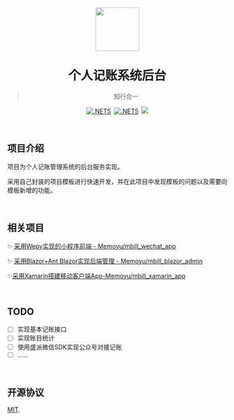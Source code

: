 <h1  align="center">
    <a href="http://memoyu.cn/">
        <img width="100" height="100" src="https://github.com/Memoyu/Memoyu.Core/blob/master/doc/images/memoyu.png">
    </a>
    </br>
    </br>
     <span  align="center">
 	 	个人记账系统后台
     </span>
</h1>
<div align="center">

> 知行合一

[![.NET5](https://img.shields.io/badge/.NET5.0.0-3963bc.svg)](https://dotnet.microsoft.com/download)&ensp;[![.NET5](https://img.shields.io/badge/Memoyu.Core-.NET5-red)](https://github.com/Memoyu/Memoyu.Core)&ensp;[![](https://img.shields.io/badge/license-MIT-3963bc.svg)](LICENSE)
</div>

&nbsp;

## 项目介绍

项目为个人记账管理系统的后台服务实现。

采用自己封装的项目模板进行快速开发，并在此项目中发现模板的问题以及需要向模板新增的功能。

&nbsp;

## 相关项目

✨ [采用Wepy实现的小程序前端 - Memoyu/mbill_wechat_app](https://github.com/Memoyu/mbill_wechat_app)

✨ [采用Blazor+Ant Blazor实现后端管理 - Memoyu/mbill_blazor_admin](https://github.com/Memoyu/mbill_blazor_admin)

✨[采用Xamarin搭建移动客户端App-Memoyu/mbill_xamarin_app](https://github.com/Memoyu/mbill_xamarin_app)

&nbsp;

## TODO

- [ ] 实现基本记账接口
- [ ] 实现账目统计
- [ ] 使用盛派微信SDK实现公众号对接记账
- [ ] ......

&nbsp;

## 开源协议

[MIT](LICENSE).
